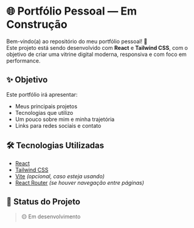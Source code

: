 # 🌐 Portfólio Pessoal — Em Construção

Bem-vindo(a) ao repositório do meu portfólio pessoal! 🚧  
Este projeto está sendo desenvolvido com **React** e **Tailwind CSS**, com o objetivo de criar uma vitrine digital moderna, responsiva e com foco em performance.

## ✨ Objetivo

Este portfólio irá apresentar:

- Meus principais projetos
- Tecnologias que utilizo
- Um pouco sobre mim e minha trajetória
- Links para redes sociais e contato

## 🛠️ Tecnologias Utilizadas

- [React](https://reactjs.org/)
- [Tailwind CSS](https://tailwindcss.com/)
- [Vite](https://vitejs.dev/) *(opcional, caso esteja usando)*
- [React Router](https://reactrouter.com/) *(se houver navegação entre páginas)*

## 🚧 Status do Projeto

> 🟡 Em desenvolvimento